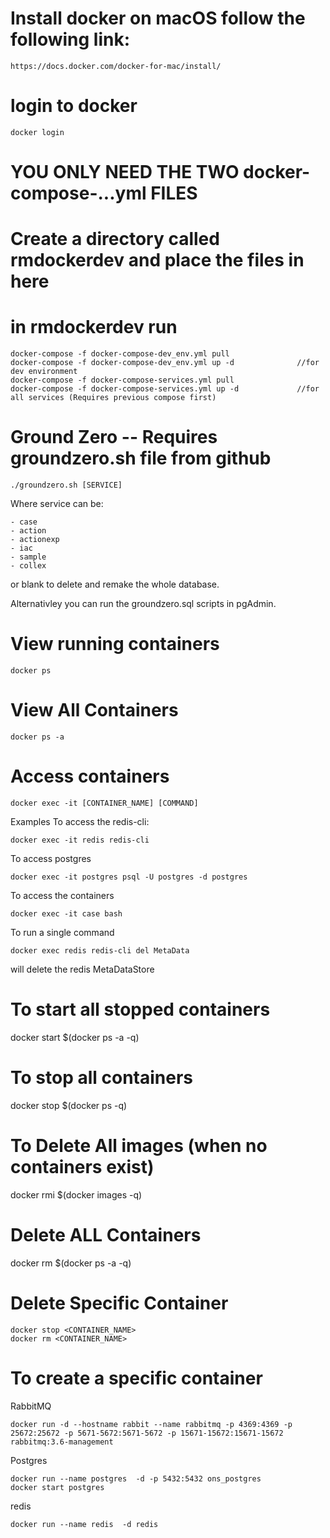 # Install docker on macOS follow the following link:

    https://docs.docker.com/docker-for-mac/install/


# login to docker

    docker login

# YOU ONLY NEED THE TWO docker-compose-...yml FILES

# Create a directory called rmdockerdev and place the files in here

# in rmdockerdev run
    
    docker-compose -f docker-compose-dev_env.yml pull 
    docker-compose -f docker-compose-dev_env.yml up -d              //for dev environment
    docker-compose -f docker-compose-services.yml pull
    docker-compose -f docker-compose-services.yml up -d             //for all services (Requires previous compose first)

# Ground Zero -- Requires groundzero.sh file from github

    ./groundzero.sh [SERVICE]

Where service can be:

    - case
    - action
    - actionexp
    - iac
    - sample
    - collex
or blank to delete and remake the whole database.

Alternativley you can run the groundzero.sql scripts in pgAdmin.

# View running containers

    docker ps

# View All Containers

    docker ps -a

# Access containers

    docker exec -it [CONTAINER_NAME] [COMMAND]

Examples
To access the redis-cli:

    docker exec -it redis redis-cli

To access postgres

    docker exec -it postgres psql -U postgres -d postgres

To access the containers

    docker exec -it case bash

To run a single command

    docker exec redis redis-cli del MetaData

will delete the redis MetaDataStore

# To start all stopped containers

   docker start $(docker ps -a -q)

# To stop all containers

   docker stop $(docker ps -q)

# To Delete All images (when no containers exist)

   docker rmi $(docker images -q)

# Delete ALL Containers

   docker rm $(docker ps -a -q)

# Delete Specific Container

    docker stop <CONTAINER_NAME>
    docker rm <CONTAINER_NAME>

# To create a specific container

RabbitMQ

    docker run -d --hostname rabbit --name rabbitmq -p 4369:4369 -p 25672:25672 -p 5671-5672:5671-5672 -p 15671-15672:15671-15672 rabbitmq:3.6-management

Postgres

    docker run --name postgres  -d -p 5432:5432 ons_postgres
    docker start postgres

redis

    docker run --name redis  -d redis
